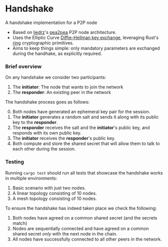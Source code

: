 # Handshake

A handshake implementation for a P2P node

 - Based on [ljedrz](https://github.com/ljedrz)'s [pea2pea](https://github.com/ljedrz/pea2pea) P2P node architecture.
 - Uses the Elliptic Curve [Diffie-Hellman key exchange](https://en.wikipedia.org/wiki/Diffie%E2%80%93Hellman_key_exchange), leveraging Rust's [ring](https://crates.io/crates/ring) cryptographic primitives.
 - Aims to keep things simple: only mandatory parameters are exchanged during the handhake, as explicitly required.


### Brief overview

On any handshake we consider two participants:

1. The **initiator**: The node that wants to join the network
2. The **responder**: An existing peer in the network

The handshake process goes as follows:

0. Both nodes have generated an ephemeral key pair for the session.
1. The **initiator** generates a random salt and sends it along with its public key to the **responder**.
2. The **responder** receives the salt and the **initiator**'s public key, and responds with its own public key.
3. The **initiator** receives the **responder**'s public key. 
4. Both compute and store the shared secret that will allow them to talk to each other during the session.

### Testing

Running `cargo test` should run all tests that showcase the handshake works in multiple environments:

1. Basic scenario with just two nodes.
2. A linear topology consisting of 10 nodes.
3. A mesh topology consisting of 10 nodes.

To ensure the handshake has indeed taken place we check the following:

1. Both nodes have agreed on a common shared secret (and the secrets match)
2. Nodes are sequentially connected and have agreed on a common shared secret _only_ with the next node in the chain.
3. All nodes have successfully connected to all other peers in the network.
